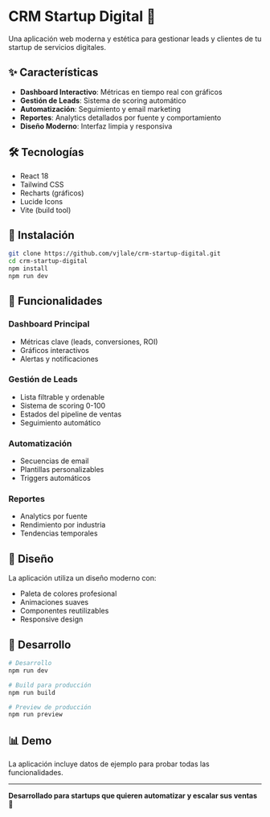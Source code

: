 # CRM Startup Digital 🚀

Una aplicación web moderna y estética para gestionar leads y clientes de tu startup de servicios digitales.

## ✨ Características

- **Dashboard Interactivo**: Métricas en tiempo real con gráficos
- **Gestión de Leads**: Sistema de scoring automático
- **Automatización**: Seguimiento y email marketing
- **Reportes**: Analytics detallados por fuente y comportamiento
- **Diseño Moderno**: Interfaz limpia y responsiva

## 🛠 Tecnologías

- React 18
- Tailwind CSS
- Recharts (gráficos)
- Lucide Icons
- Vite (build tool)

## 🚀 Instalación

```bash
git clone https://github.com/vjlale/crm-startup-digital.git
cd crm-startup-digital
npm install
npm run dev
```

## 📱 Funcionalidades

### Dashboard Principal
- Métricas clave (leads, conversiones, ROI)
- Gráficos interactivos
- Alertas y notificaciones

### Gestión de Leads
- Lista filtrable y ordenable
- Sistema de scoring 0-100
- Estados del pipeline de ventas
- Seguimiento automático

### Automatización
- Secuencias de email
- Plantillas personalizables
- Triggers automáticos

### Reportes
- Analytics por fuente
- Rendimiento por industria
- Tendencias temporales

## 🎨 Diseño

La aplicación utiliza un diseño moderno con:
- Paleta de colores profesional
- Animaciones suaves
- Componentes reutilizables
- Responsive design

## 🔧 Desarrollo

```bash
# Desarrollo
npm run dev

# Build para producción
npm run build

# Preview de producción
npm run preview
```

## 📊 Demo

La aplicación incluye datos de ejemplo para probar todas las funcionalidades.

---

**Desarrollado para startups que quieren automatizar y escalar sus ventas** 🎯
